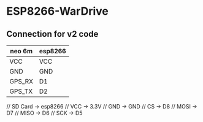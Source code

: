# ESP8266-WarDrive
## Connection for v2 code
| neo 6m  | esp8266 |
| ------- | ------- |
| VCC     | VCC     |
| GND     | GND     |
| GPS_RX  | D1      |
| GPS_TX  | D2      |

// SD Card -> esp8266
// VCC -> 3.3V
// GND -> GND
// CS -> D8
// MOSI -> D7
// MISO -> D6
// SCK -> D5
